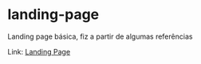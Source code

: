 # landing-page

Landing page básica, fiz a partir de algumas referências 

Link: <a href=""> Landing Page </a>

